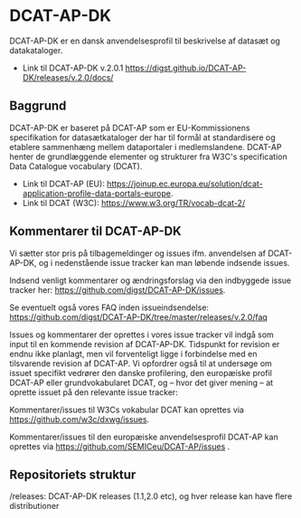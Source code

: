 # DCAT-AP-DK
DCAT-AP-DK er en dansk anvendelsesprofil til beskrivelse af datasæt og datakataloger.

* Link til DCAT-AP-DK v.2.0.1  https://digst.github.io/DCAT-AP-DK/releases/v.2.0/docs/

## Baggrund
DCAT-AP-DK er baseret på DCAT-AP som er EU-Kommissionens specifikation for datasætkataloger der har til formål at standardisere og etablere sammenhæng mellem dataportaler i medlemslandene. DCAT-AP henter de grundlæggende elementer og strukturer fra W3C's specification Data Catalogue vocabulary (DCAT).

* Link til DCAT-AP (EU): https://joinup.ec.europa.eu/solution/dcat-application-profile-data-portals-europe. 
* Link til DCAT (W3C): https://www.w3.org/TR/vocab-dcat-2/ 

## Kommentarer til DCAT-AP-DK
Vi sætter stor pris på tilbagemeldinger og issues ifm. anvendelsen af DCAT-AP-DK, og i nedenstående issue tracker kan man løbende indsende issues. 

Indsend venligt kommentarer og ændringsforslag via den indbyggede issue tracker her: https://github.com/digst/DCAT-AP-DK/issues. 

Se eventuelt også vores FAQ inden issueindsendelse: https://github.com/digst/DCAT-AP-DK/tree/master/releases/v.2.0/faq 

Issues og kommentarer der oprettes i vores issue tracker vil indgå som input til en kommende revision af DCAT-AP-DK. Tidspunkt for revision er endnu ikke planlagt, men vil forventeligt ligge i forbindelse med en tilsvarende revision af DCAT-AP.  Vi opfordrer også til  at undersøge om issuet specifikt vedrører den danske profilering, den europæiske profil DCAT-AP eller grundvokabularet DCAT, og – hvor det giver mening – at oprette issuet på den relevante issue tracker:

Kommentarer/issues til W3Cs vokabular DCAT kan oprettes via https://github.com/w3c/dxwg/issues.

Kommentarer/issues  til den europæiske anvendelsesprofil DCAT-AP kan oprettes via https://github.com/SEMICeu/DCAT-AP/issues .

## Repositoriets struktur
/releases: DCAT-AP-DK releases (1.1,2.0 etc), og hver release kan have flere distributioner

